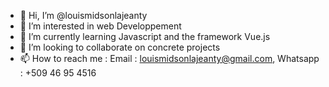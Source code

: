 - 👋 Hi, I’m @louismidsonlajeanty
- 👀 I’m interested in  web Developpement
- 🌱 I’m currently learning Javascript and the framework Vue.js
- 💞️ I’m looking to collaborate on concrete projects
- 📫 How to reach me : Email : louismidsonlajeanty@gmail.com, Whatsapp : +509 46 95 4516

<!---
louismidsonlajeanty/louismidsonlajeanty is a ✨ special ✨ repository because its `README.md` (this file) appears on your GitHub profile.
You can click the Preview link to take a look at your changes.
--->
